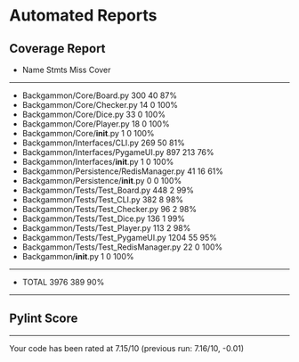 # Automated Reports

## Coverage Report
- Name                                     Stmts   Miss  Cover
- ------------------------------------------------------------
- Backgammon/Core/Board.py                   300     40    87%
- Backgammon/Core/Checker.py                  14      0   100%
- Backgammon/Core/Dice.py                     33      0   100%
- Backgammon/Core/Player.py                   18      0   100%
- Backgammon/Core/__init__.py                  1      0   100%
- Backgammon/Interfaces/CLI.py               269     50    81%
- Backgammon/Interfaces/PygameUI.py          897    213    76%
- Backgammon/Interfaces/__init__.py            1      0   100%
- Backgammon/Persistence/RedisManager.py      41     16    61%
- Backgammon/Persistence/__init__.py           0      0   100%
- Backgammon/Tests/Test_Board.py             448      2    99%
- Backgammon/Tests/Test_CLI.py               382      8    98%
- Backgammon/Tests/Test_Checker.py            96      2    98%
- Backgammon/Tests/Test_Dice.py              136      1    99%
- Backgammon/Tests/Test_Player.py            113      2    98%
- Backgammon/Tests/Test_PygameUI.py         1204     55    95%
- Backgammon/Tests/Test_RedisManager.py       22      0   100%
- Backgammon/__init__.py                       1      0   100%
- ------------------------------------------------------------
- TOTAL                                     3976    389    90%
---
## Pylint Score
------------------------------------------------------------------
Your code has been rated at 7.15/10 (previous run: 7.16/10, -0.01)